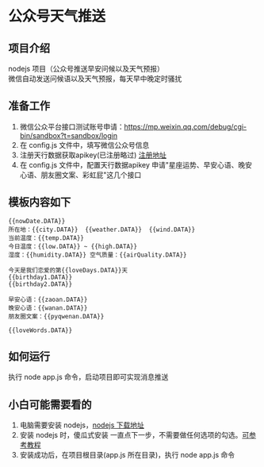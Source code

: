 # 公众号天气推送

## 项目介绍

nodejs 项目（公众号推送早安问候以及天气预报）  
微信自动发送问候语以及天气预报，每天早中晚定时骚扰

## 准备工作

1. 微信公众平台接口测试账号申请：https://mp.weixin.qq.com/debug/cgi-bin/sandbox?t=sandbox/login
2. 在 config.js 文件中，填写微信公众号信息
3. 注册天行数据获取apikey(已注册略过) [注册地址](https://www.tianapi.com/signup.html)
4. 在 config.js 文件中，配置天行数据apikey 申请"星座运势、早安心语、晚安心语、朋友圈文案、彩虹屁"这几个接口

## 模板内容如下

```text
{{nowDate.DATA}}
所在地：{{city.DATA}}  {{weather.DATA}}  {{wind.DATA}}
当前温度：{{temp.DATA}}
今日温度：{{low.DATA}} ~ {{high.DATA}}
湿度：{{humidity.DATA}} 空气质量：{{airQuality.DATA}}

今天是我们恋爱的第{{loveDays.DATA}}天
{{birthday1.DATA}}
{{birthday2.DATA}}

早安心语：{{zaoan.DATA}}
晚安心语：{{wanan.DATA}}
朋友圈文案：{{pyqwenan.DATA}}

{{loveWords.DATA}}
```

## 如何运行

执行 node app.js 命令，启动项目即可实现消息推送

## 小白可能需要看的

1. 电脑需要安装 nodejs，[nodejs 下载地址](https://nodejs.org/zh-cn/download/)
2. 安装 nodejs 时，傻瓜式安装 一直点下一步，不需要做任何选项的勾选。[可参考教程](https://www.runoob.com/nodejs/nodejs-install-setup.html)
3. 安装成功后，在项目根目录(app.js 所在目录)，执行 node app.js 命令
